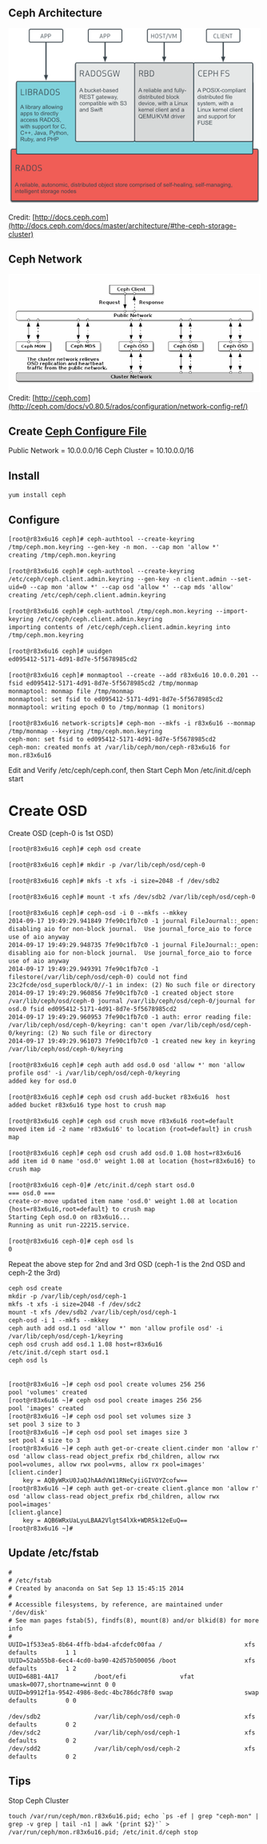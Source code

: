 ## Ceph Architecture
![Ceph Architecture](images/20140918_ceph_stack.png)

Credit: [http://docs.ceph.com](http://docs.ceph.com/docs/master/architecture/#the-ceph-storage-cluster)

## Ceph Network
![Ceph Network](images/20140918_ceph_nw.png)
Credit: [http://ceph.com](http://ceph.com/docs/v0.80.5/rados/configuration/network-config-ref/)

## Create [Ceph Configure File](samples/ceph/ceph.conf)
Public Network = 10.0.0.0/16
Ceph Cluster   = 10.10.0.0/16

## Install

	yum install ceph

## Configure

	[root@r83x6u16 ceph]# ceph-authtool --create-keyring /tmp/ceph.mon.keyring --gen-key -n mon. --cap mon 'allow *' 
	creating /tmp/ceph.mon.keyring

	[root@r83x6u16 ceph]# ceph-authtool --create-keyring /etc/ceph/ceph.client.admin.keyring --gen-key -n client.admin --set-uid=0 --cap mon 'allow *' --cap osd 'allow *' --cap mds 'allow' 
	creating /etc/ceph/ceph.client.admin.keyring

	[root@r83x6u16 ceph]# ceph-authtool /tmp/ceph.mon.keyring --import-keyring /etc/ceph/ceph.client.admin.keyring 
	importing contents of /etc/ceph/ceph.client.admin.keyring into /tmp/ceph.mon.keyring

	[root@r83x6u16 ceph]# uuidgen
	ed095412-5171-4d91-8d7e-5f5678985cd2

	[root@r83x6u16 ceph]# monmaptool --create --add r83x6u16 10.0.0.201 --fsid ed095412-5171-4d91-8d7e-5f5678985cd2 /tmp/monmap
	monmaptool: monmap file /tmp/monmap
	monmaptool: set fsid to ed095412-5171-4d91-8d7e-5f5678985cd2
	monmaptool: writing epoch 0 to /tmp/monmap (1 monitors)

	[root@r83x6u16 network-scripts]# ceph-mon --mkfs -i r83x6u16 --monmap /tmp/monmap --keyring /tmp/ceph.mon.keyring 
	ceph-mon: set fsid to ed095412-5171-4d91-8d7e-5f5678985cd2
	ceph-mon: created monfs at /var/lib/ceph/mon/ceph-r83x6u16 for mon.r83x6u16

Edit and Verify /etc/ceph/ceph.conf, then Start Ceph Mon
	/etc/init.d/ceph start

Create OSD
=======
Create OSD (ceph-0 is 1st OSD)

	[root@r83x6u16 ceph]# ceph osd create

	[root@r83x6u16 ceph]# mkdir -p /var/lib/ceph/osd/ceph-0

	[root@r83x6u16 ceph]# mkfs -t xfs -i size=2048 -f /dev/sdb2

	[root@r83x6u16 ceph]# mount -t xfs /dev/sdb2 /var/lib/ceph/osd/ceph-0 

	[root@r83x6u16 ceph]# ceph-osd -i 0 --mkfs --mkkey 
	2014-09-17 19:49:29.941849 7fe90c1fb7c0 -1 journal FileJournal::_open: disabling aio for non-block journal.  Use journal_force_aio to force use of aio anyway
	2014-09-17 19:49:29.948735 7fe90c1fb7c0 -1 journal FileJournal::_open: disabling aio for non-block journal.  Use journal_force_aio to force use of aio anyway
	2014-09-17 19:49:29.949391 7fe90c1fb7c0 -1 filestore(/var/lib/ceph/osd/ceph-0) could not find 23c2fcde/osd_superblock/0//-1 in index: (2) No such file or directory
	2014-09-17 19:49:29.960856 7fe90c1fb7c0 -1 created object store /var/lib/ceph/osd/ceph-0 journal /var/lib/ceph/osd/ceph-0/journal for osd.0 fsid ed095412-5171-4d91-8d7e-5f5678985cd2
	2014-09-17 19:49:29.960953 7fe90c1fb7c0 -1 auth: error reading file: /var/lib/ceph/osd/ceph-0/keyring: can't open /var/lib/ceph/osd/ceph-0/keyring: (2) No such file or directory
	2014-09-17 19:49:29.961073 7fe90c1fb7c0 -1 created new key in keyring /var/lib/ceph/osd/ceph-0/keyring

	[root@r83x6u16 ceph]# ceph auth add osd.0 osd 'allow *' mon 'allow profile osd' -i /var/lib/ceph/osd/ceph-0/keyring 
	added key for osd.0

	[root@r83x6u16 ceph]# ceph osd crush add-bucket r83x6u16  host 
	added bucket r83x6u16 type host to crush map

	[root@r83x6u16 ceph]# ceph osd crush move r83x6u16 root=default
	moved item id -2 name 'r83x6u16' to location {root=default} in crush map

	[root@r83x6u16 ceph]# ceph osd crush add osd.0 1.08 host=r83x6u16 
	add item id 0 name 'osd.0' weight 1.08 at location {host=r83x6u16} to crush map
        
	[root@r83x6u16 ceph-0]# /etc/init.d/ceph start osd.0
	=== osd.0 === 
	create-or-move updated item name 'osd.0' weight 1.08 at location {host=r83x6u16,root=default} to crush map
	Starting Ceph osd.0 on r83x6u16...
	Running as unit run-22215.service.
        
	[root@r83x6u16 ceph-0]# ceph osd ls
	0

Repeat the above step for 2nd and 3rd OSD (ceph-1 is the 2nd OSD and ceph-2 the 3rd)

	ceph osd create
	mkdir -p /var/lib/ceph/osd/ceph-1
	mkfs -t xfs -i size=2048 -f /dev/sdc2
	mount -t xfs /dev/sdb2 /var/lib/ceph/osd/ceph-1
	ceph-osd -i 1 --mkfs --mkkey
	ceph auth add osd.1 osd 'allow *' mon 'allow profile osd' -i /var/lib/ceph/osd/ceph-1/keyring
	ceph osd crush add osd.1 1.08 host=r83x6u16
	/etc/init.d/ceph start osd.1
	ceph osd ls


	[root@r83x6u16 ~]# ceph osd pool create volumes 256 256
	pool 'volumes' created
	[root@r83x6u16 ~]# ceph osd pool create images 256 256
	pool 'images' created
	[root@r83x6u16 ~]# ceph osd pool set volumes size 3
	set pool 3 size to 3
	[root@r83x6u16 ~]# ceph osd pool set images size 3
	set pool 4 size to 3
	[root@r83x6u16 ~]# ceph auth get-or-create client.cinder mon 'allow r' osd 'allow class-read object_prefix rbd_children, allow rwx pool=volumes, allow rwx pool=vms, allow rx pool=images'
	[client.cinder]
		key = AQByWRxU0JaQJhAAdVW11RNeCyiiGIVOYZcofw==
	[root@r83x6u16 ~]# ceph auth get-or-create client.glance mon 'allow r' osd 'allow class-read object_prefix rbd_children, allow rwx pool=images'
	[client.glance]
		key = AQB6WRxUaLyuLBAA2VlgtS4lXk+WDR5k12eEuQ==
	[root@r83x6u16 ~]# 


## Update /etc/fstab

	#
	# /etc/fstab
	# Created by anaconda on Sat Sep 13 15:45:15 2014
	#
	# Accessible filesystems, by reference, are maintained under '/dev/disk'
	# See man pages fstab(5), findfs(8), mount(8) and/or blkid(8) for more info
	#
	UUID=1f533ea5-8b64-4ffb-bda4-afcdefc00faa /                       xfs     defaults        1 1
	UUID=52ab55b8-6ec4-4cd0-ba90-42d57b500056 /boot                   xfs     defaults        1 2
	UUID=68B1-4A17          /boot/efi               vfat    umask=0077,shortname=winnt 0 0
	UUID=b9912f1a-9542-4986-8edc-4bc786dc78f0 swap                    swap    defaults        0 0
	
	/dev/sdb2               /var/lib/ceph/osd/ceph-0                  xfs     defaults        0 2
	/dev/sdc2               /var/lib/ceph/osd/ceph-1                  xfs     defaults        0 2
	/dev/sdd2               /var/lib/ceph/osd/ceph-2                  xfs     defaults        0 2
	
## Tips
Stop Ceph Cluster

	touch /var/run/ceph/mon.r83x6u16.pid; echo `ps -ef | grep "ceph-mon" | grep -v grep | tail -n1 | awk '{print $2}'` > /var/run/ceph/mon.r83x6u16.pid; /etc/init.d/ceph stop

